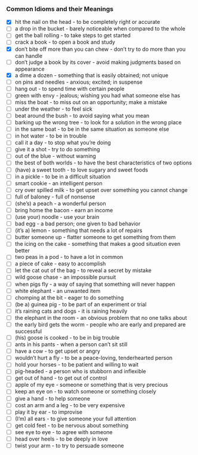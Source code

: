 ### Common Idioms and their Meanings
- [x] hit the nail on the head - to be completely right or accurate
- [ ] a drop in the bucket - barely noticeable when compared to the whole 
- [ ] get the ball rolling - to take steps to get started 
- [ ] crack a book - to open a book and study
- [x] don’t bite off more than you can chew - don’t try to do more than you can handle 
- [ ] don’t judge a book by its cover - avoid making judgments based on appearance
- [x] a dime a dozen - something that is easily obtained; not unique 
- [ ] on pins and needles - anxious; excited; in suspense 
- [ ] hang out - to spend time with certain people  
- [ ] green with envy - jealous; wishing you had what someone else has 
- [ ] miss the boat  - to miss out on an opportunity; make a mistake 
- [ ] under the weather - to feel sick 
- [ ] beat around the bush - to avoid saying what you mean 
- [ ] barking up the wrong tree - to look for a solution in the wrong place 
- [ ] in the same boat - to be in the same situation as someone else 
- [ ] in hot water - to be in trouble 
- [ ] call it a day - to stop what you’re doing 
- [ ] give it a shot - try to do something 
- [ ] out of the blue - without warning 
- [ ] the best of both worlds - to have the best characteristics of two options
- [ ] (have) a sweet tooth - to love sugary and sweet foods  
- [ ] in a pickle - to be in a difficult situation  
- [ ] smart cookie - an intelligent person  
- [ ] cry over spilled milk - to get upset over something you cannot change 
- [ ] full of baloney - full of nonsense
- [ ] (she’s) a peach - a wonderful person
- [ ] bring home the bacon - earn an income
- [ ] (use your) noodle - use your brain
- [ ] bad egg - a bad person; one given to bad behavior
- [ ] (it’s a) lemon - something that needs a lot of repairs
- [ ] butter someone up - flatter someone to get something from them
- [ ] the icing on the cake - something that makes a good situation even better
- [ ] two peas in a pod - to have a lot in common
- [ ] a piece of cake - easy to accomplish
- [ ] let the cat out of the bag - to reveal a secret by mistake  
- [ ] wild goose chase - an impossible pursuit  
- [ ] when pigs fly  - a way of saying that something will never happen 
- [ ] white elephant - an unwanted item  
- [ ] chomping at the bit - eager to do something  
- [ ] (be a) guinea pig - to be part of an experiment or trial  
- [ ] it’s raining cats and dogs - it is raining heavily  
- [ ] the elephant in the room - an obvious problem that no one talks about 
- [ ] the early bird gets the worm - people who are early and prepared are successful
- [ ] (his) goose is cooked - to be in big trouble  
- [ ] ants in his pants - when a person can’t sit still  
- [ ] have a cow - to get upset or angry  
- [ ] wouldn’t hurt a fly - to be a peace-loving, tenderhearted person  
- [ ] hold your horses  - to be patient and willing to wait  
- [ ] pig-headed - a person who is stubborn and inflexible
- [ ] get out of hand - to get out of control
- [ ] apple of my eye - someone or something that is very precious
- [ ] keep an eye on - to watch someone or something closely 
- [ ] give a hand - to help someone
- [ ] cost an arm and a leg - to be very expensive
- [ ] play it by ear - to improvise
- [ ] (I’m) all ears - to give someone your full attention
- [ ] get cold feet - to be nervous about something
- [ ] see eye to eye - to agree with someone
- [ ] head over heels - to be deeply in love
- [ ] twist your arm - to try to persuade someone
